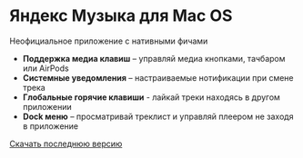# Яндекс Музыка для Mac OS

Неофициальное приложение с нативными фичами

- **Поддержка медиа клавиш** – управляй медиа кнопками, тачбаром или AirPods
- **Системные уведомления** – настраиваемые нотификации при смене трека
- **Глобальные горячие клавиши** - лайкай треки находясь в другом приложении
- **Dock меню** – просматривай треклист и управляй плеером не заходя в приложение

[Скачать последнюю версию](https://github.com/juvirez/yandex-music-app/releases/latest)
